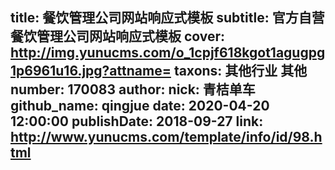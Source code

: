 title: 餐饮管理公司网站响应式模板
subtitle: 官方自营餐饮管理公司网站响应式模板
cover: http://img.yunucms.com/o_1cpjf618kgot1agugpg1p6961u16.jpg?attname=
taxons: 其他行业 其他
number: 170083
author:
  nick: 青桔单车
  github_name: qingjue
date: 2020-04-20 12:00:00
publishDate: 2018-09-27
link: http://www.yunucms.com/template/info/id/98.html
---